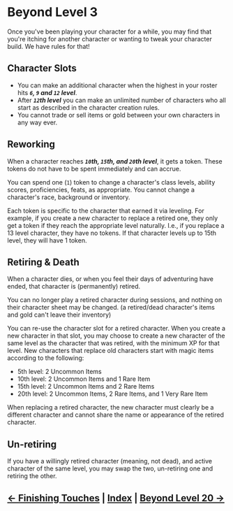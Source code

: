 # Beyond Level 3
Once you've been playing your character for a while, you may find that you're itching for another character or wanting to tweak your character build. We have rules for that!

## Character Slots

* You can make an additional character when the highest in your roster hits ***`6`, `9` and `12` level***. 
* After ***`12`th level*** you can make an unlimited number of characters who all start as described in the character creation rules.
* You cannot trade or sell items or gold between your own characters in any way ever.

## Reworking

When a character reaches ***`10`th, `15`th, and `20`th level***, it gets a token. These tokens do not have to be spent immediately and can accrue.

You can spend one (`1`) token to change a character's class levels, ability scores, proficiencies, feats, as appropriate. 
You cannot change a character's race, background or inventory.

Each token is specific to the character that earned it via leveling. For example, if you create a new character to replace a retired one, they only get a token if they reach the appropriate level naturally. I.e., if you replace a 13 level character, they have no tokens. If that character levels up to 15th level, they will have 1 token.

## Retiring & Death

When a character dies, or when you feel their days of adventuring have ended, that character is (permanently) retired.

You can no longer play a retired character during sessions, and nothing on their character sheet may be changed. (a retired/dead character's items and gold can't leave their inventory)

You can re-use the character slot for a retired character. When you create a new character in that slot, you may choose to create a new character of the same level as the character that was retired, with the minimum XP for that level. New characters that replace old characters start with magic items according to the following:
* 5th level: 2 Uncommon Items
* 10th level: 2 Uncommon Items and 1 Rare Item
* 15th level: 2 Uncommon Items and 2 Rare Items
* 20th level: 2 Uncommon Items, 2 Rare Items, and 1 Very Rare Item

When replacing a retired character, the new character must clearly be a different character and cannot share the name or appearance of the retired character.

## Un-retiring

If you have a willingly retired character (meaning, not dead), and active character of the same level, you may swap the two, un-retiring one and retiring the other.

## [← Finishing Touches](3_finishing_touches.md) | [Index](0_creation_guide.md) | [Beyond Level 20 →](prestige_leveling.md)
